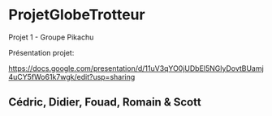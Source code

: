 # ProjetGlobeTrotteur
Projet 1 - Groupe Pikachu

Présentation projet:

https://docs.google.com/presentation/d/11uV3qYO0jUDbEl5NGlyDovtBUamj4uCY5fWo61k7wgk/edit?usp=sharing

## Cédric, Didier, Fouad, Romain & Scott
